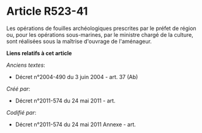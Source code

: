 # Article R523-41

Les opérations de fouilles archéologiques prescrites par le préfet de région ou, pour les opérations sous-marines, par le
ministre chargé de la culture, sont réalisées sous la maîtrise d'ouvrage de l'aménageur.

**Liens relatifs à cet article**

_Anciens textes_:

  - Décret n°2004-490 du 3 juin 2004 - art. 37 (Ab)

_Créé par_:

  - Décret n°2011-574 du 24 mai 2011  - art.

_Codifié par_:

  - Décret n°2011-574 du 24 mai 2011 Annexe - art.
